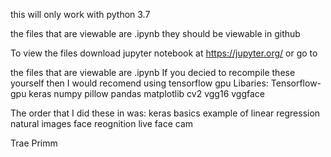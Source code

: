 this will only work with python 3.7


the files that are viewable are .ipynb they should be viewable in github

To view the files download jupyter notebook at https://jupyter.org/
or go to 


the files that are viewable are .ipynb
If you decied to recompile these yourself then I would recomend using tensorflow gpu
Libaries:   Tensorflow-gpu
            keras
            numpy
            pillow
            pandas
            matplotlib
            cv2
            vgg16
            vggface

The order that I did these in was: 
                                    keras basics
                                    example of linear regression
                                    natural images
                                    face reognition
                                    live face cam

Trae Primm
